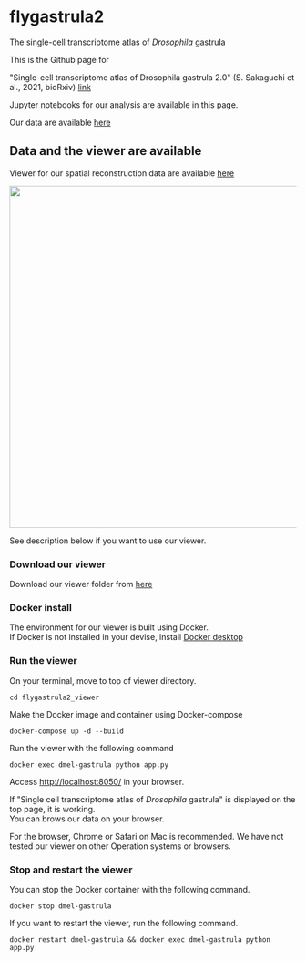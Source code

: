 # flygastrula2
The single-cell transcriptome atlas of *Drosophila* gastrula

This is the Github page for

"Single-cell transcriptome atlas of Drosophila gastrula 2.0" (S. Sakaguchi et al., 2021, bioRxiv)
[link](https://www.biorxiv.org/content/10.1101/2021.12.27.474293v1)

Jupyter notebooks for our analysis are available in this page.

Our data are available [here](http://example.com)

## Data and the viewer are available

Viewer for our spatial reconstruction data are available [here](http://example.com)

<img src="./sample_movie_20230306_trimmed.gif" width = 600>

See description below if you want to use our viewer.

### Download our viewer

Download our viewer folder from [here](http://example.com)

### Docker install

The environment for our viewer is built using Docker.  
 If Docker is not installed in your devise, install [Docker desktop](https://docs.docker.com/engine/install/)

### Run the viewer

On your terminal, move to top of viewer directory.
```
cd flygastrula2_viewer
```

Make the Docker image and container using Docker-compose

```
docker-compose up -d --build  
```

Run the viewer with the following command

```
docker exec dmel-gastrula python app.py
```

Access [http://localhost:8050/](http://localhost:8050/) in your browser.

If "Single cell transcriptome atlas of *Drosophila* gastrula" is displayed on the top page, it is working.  
You can brows our data on your browser.



For the browser, Chrome or Safari on Mac is recommended. We have not tested our viewer on other Operation systems or browsers.

### Stop and restart the viewer
You can stop the Docker container with the following command.
```
docker stop dmel-gastrula
```

If you want to restart the viewer, run the following command.
```
docker restart dmel-gastrula && docker exec dmel-gastrula python app.py
```
